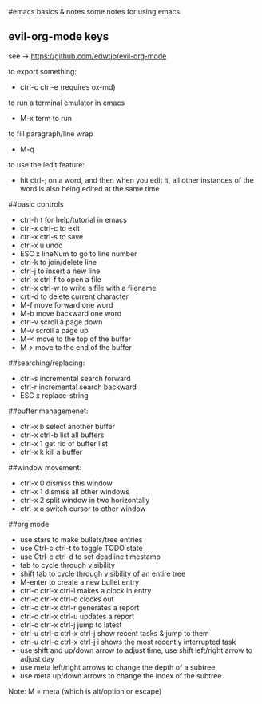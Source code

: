 #emacs basics & notes
some notes for using emacs

## evil-org-mode keys
see -> https://github.com/edwtjo/evil-org-mode

to export something:
* ctrl-c ctrl-e (requires ox-md)

to run a terminal emulator in emacs
* M-x term to run 

to fill paragraph/line wrap
* M-q

to use the iedit feature:
* hit ctrl-; on a word, and then when you edit it, all other instances of the word is also being edited at the same time

##basic controls  
  * ctrl-h t for help/tutorial in emacs
  * ctrl-x ctrl-c to exit
  * ctrl-x ctrl-s to save
  * ctrl-x u undo
  * ESC x lineNum to go to line number
  * ctrl-k to join/delete line
  * ctrl-j to insert a new line
  * ctrl-x ctrl-f to open a file
  * ctrl-x ctrl-w to write a file with a filename
  * crtl-d to delete current character
  * M-f move forward one word
  * M-b move backward one word
  * ctrl-v scroll a page down
  * M-v scroll a page up
  * M-< move to the top of the buffer
  * M-> move to the end of the buffer

##searching/replacing:
  * ctrl-s incremental search forward
  * ctrl-r incremental search backward
  * ESC x replace-string
  
##buffer managemenet:
  * ctrl-x b select another buffer
  * ctrl-x ctrl-b list all buffers
  * ctrl-x 1 get rid of buffer list
  * ctrl-x k kill a buffer
  
##window movement:
  * ctrl-x 0 dismiss this window
  * ctrl-x 1 dismiss all other windows
  * ctrl-x 2 split window in two horizontally
  * ctrl-x o switch cursor to other window

##org mode
  * use stars to make bullets/tree entries
  * use Ctrl-c ctrl-t to toggle TODO state
  * use Ctrl-c ctrl-d to set deadline timestamp
  * tab to cycle through visibility
  * shift tab to cycle through visibility of an entire tree
  * M-enter to create a new bullet entry
  * ctrl-c ctrl-x ctrl-i makes a clock in entry
  * ctrl-c ctrl-x ctrl-o clocks out
  * ctrl-c ctrl-x ctrl-r generates a report
  * ctrl-c ctrl-x ctrl-u updates a report
  * ctrl-c ctrl-x ctrl-j jump to latest
  * ctrl-u ctrl-c ctrl-x ctrl-j show recent tasks & jump to them
  * ctrl-u ctrl-c ctrl-x ctrl-j i shows the most recently interrupted task
  * use shift and up/down arrow to adjust time, use shift left/right arrow to adjust day
  * use meta left/right arrows to change the depth of a subtree 
  * use meta up/down arrows to change the index of the subtree

Note: M = meta (which is alt/option or escape)
